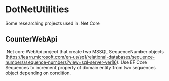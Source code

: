 # DotNetUtilities
Some researching projects used in .Net Core


## CounterWebApi
.Net core WebApi project that create two MSSQL SequenceNumber objects (https://learn.microsoft.com/en-us/sql/relational-databases/sequence-numbers/sequence-numbers?view=sql-server-ver16). 
Use EF Core Sequences to increment property of domain entity from two sequences object depending on condition.
